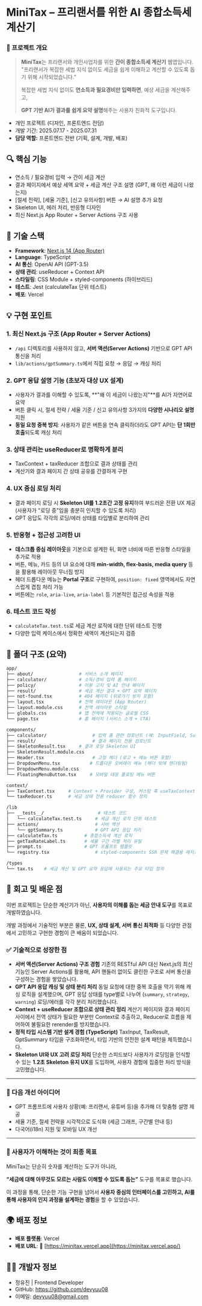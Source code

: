 # MiniTax – 프리랜서를 위한 AI 종합소득세 계산기

### **📌 프로젝트 개요**

> **MiniTax**는 프리랜서와 개인사업자를 위한 **간이 종합소득세 계산기** 웹앱입니다.
> "프리랜서가 복잡한 세법 지식 없이도 세금을 쉽게 이해하고 계산할 수 있도록 돕기 위해 시작되었습니다.”
>
> 복잡한 세법 지식 없이도 **연소득과 필요경비만 입력하면**, 예상 세금을 계산해주고,
>
> **GPT 기반 AI가 결과를 쉽게 요약 설명**해주는 사용자 친화적 도구입니다.

- 개인 프로젝트 (디자인, 프론트엔드 전담)
- 개발 기간: 2025.07.17 - 2025.07.31
- **담당 역할:** 프론트엔드 전반 (기획, 설계, 개발, 배포)

## **🔍 핵심 기능**

- 연소득 / 필요경비 입력 → 간이 세금 계산
- 결과 페이지에서 예상 세액 요약 + 세금 계산 구조 설명 (GPT, 왜 이런 세금이 나왔는지)
- [절세 전략], [세율 기준], [신고 유의사항] 버튼 → AI 설명 추가 요청
- Skeleton UI, 에러 처리, 반응형 디자인
- 최신 Next.js App Router + Server Actions 구조 사용

## **🧱 기술 스택**

- **Framework**: [Next.js 14 (App Router)](https://nextjs.org/docs/app)
- **Language**: TypeScript
- **AI 통신**: OpenAI API (GPT-3.5)
- **상태 관리**: useReducer + Context API
- **스타일링**: CSS Module + styled-components (하이브리드)
- **테스트**: Jest (calculateTax 단위 테스트)
- **배포**: Vercel

## **💡 구현 포인트**

### 1. 최신 Next.js 구조 (App Router + Server Actions)

- `/api` 디렉토리를 사용하지 않고, **서버 액션(Server Actions)** 기반으로 GPT API 통신을 처리
- `lib/actions/gptSummary.ts`에서 직접 요청 → 응답 → 캐싱 처리

### 2. GPT 응답 설명 기능 (초보자 대상 UX 설계)

- 사용자가 결과를 이해할 수 있도록, **"왜 이 세금이 나왔는지"**를 AI가 자연어로 요약
- 버튼 클릭 시, 절세 전략 / 세율 기준 / 신고 유의사항 3가지의 **다양한 시나리오 설명** 지원
- **동일 요청 중복 방지**: 사용자가 같은 버튼을 연속 클릭하더라도 GPT API는 **단 1회만 호출**되도록 캐싱 처리

### 3. 상태 관리는 useReducer로 명확하게 분리

- TaxContext + taxReducer 조합으로 결과 상태를 관리
- 계산기와 결과 페이지 간 상태 공유를 간결하게 구현

### 4. UX 중심 로딩 처리

- 결과 페이지 로딩 시 **Skeleton UI를 1.2초간 고정 유지**하여 부드러운 전환 UX 제공
  (사용자가 "로딩 중"임을 충분히 인지할 수 있도록 처리)
- GPT 응답도 각각의 로딩/에러 상태를 타입별로 분리하여 관리

### 5. 반응형 + 접근성 고려한 UI

- **데스크톱 중심 레이아웃**을 기본으로 설계한 뒤, 화면 너비에 따른 반응형 스타일을 추가로 적용
- 버튼, 메뉴, 카드 등의 UI 요소에 대해 **min-width, flex-basis, media query** 등을 활용해 레이아웃 무너짐 방지
- 헤더 드롭다운 메뉴는 **Portal 구조**로 구현하여, `position: fixed` 영역에서도 자연스럽게 겹침 처리 가능
- 버튼에는 `role`, `aria-live`, `aria-label` 등 기본적인 접근성 속성을 적용

### 6. 테스트 코드 작성

- `calculateTax.test.ts`로 세금 계산 로직에 대한 단위 테스트 진행
- 다양한 입력 케이스에서 정확한 세액이 계산되는지 검증

## **📂 폴더 구조 (요약)**

```bash
app/
├── about/                 # 서비스 소개 페이지
├── calculator/            # 소득/경비 입력 폼 페이지
├── policy/                # 이용 고지 및 AI 안내 페이지
├── result/                # 세금 계산 결과 + GPT 요약 페이지
├── not-found.tsx          # 404 페이지 (뒤로가기 방지 포함)
├── layout.tsx             # 전역 레이아웃 (App Router)
├── layout.module.css      # 전역 레이아웃 스타일
├── globals.css            # 앱 전체에 적용되는 글로벌 CSS
└── page.tsx               # 홈 페이지 (서비스 소개 + CTA)

components/
├── calculator/                 # 입력 폼 관련 컴포넌트 (예: InputField, SubmitButton 등)
├── result/                     # 결과 페이지 전용 컴포넌트
├── SkeletonResult.tsx     # 결과 로딩 Skeleton UI
├── SkeletonResult.module.css
├── Header.tsx                  # 고정 헤더 (로고 + 메뉴 버튼 포함)
├── DropdownMenu.tsx           # 드롭다운 오버레이 메뉴 (헤더 밖에 렌더링됨)
├── DropdownMenu.module.css
└── FloatingMenuButton.tsx     # 모바일 대응 플로팅 메뉴 버튼

context/
├── TaxContext.tsx     # Context + Provider 구성, 커스텀 훅 useTaxContext 제공
└── taxReducer.ts      # 세금 상태 전용 reducer 함수 정의

/lib
├── __tests__/                    # 테스트 코드
│   └── calculateTax.test.ts     # 세금 계산 로직 단위 테스트
├── actions/                     # 서버 액션
│   └── gptSummary.ts            # GPT API 응답 처리
├── calculateTax.ts          # 종합소득세 계산 로직
├── getTaxRateLabel.ts       # 세율 구간 라벨 처리 유틸
├── prompt.ts                # GPT 프롬프트 템플릿
└── registry.tsx                 # styled-components SSR 문제 해결용 레지스트리

/types
└── tax.ts    # 세금 계산 및 GPT 요약 응답에 사용되는 주요 타입 정의
```

## 🧠 회고 및 배운 점

이번 프로젝트는 단순한 계산기가 아닌, **사용자의 이해를 돕는 세금 안내 도구**를 목표로 개발하였습니다.

개발 과정에서 기술적인 부분은 물론, **UX, 상태 설계, 서버 통신 최적화** 등 다양한 관점에서 고민하고 구현한 경험이 큰 배움이 되었습니다.

### ✅ 기술적으로 성장한 점

- **서버 액션(Server Actions) 구조 경험**
  기존의 RESTful API 대신 Next.js의 최신 기능인 Server Actions를 활용해, API 핸들러 없이도 클린한 구조로 서버 통신을 구성하는 경험을 쌓았습니다.
- **GPT API 응답 캐싱 및 상태 분리 처리**
  동일 요청에 대한 중복 호출을 막기 위해 캐싱 로직을 설계했으며,
  GPT 응답 상태를 type별로 나누어 (`summary`, `strategy`, `warning`) 로딩/에러를 각각 분리 처리했습니다.
- **Context + useReducer 조합으로 상태 관리 정리**
  계산기 페이지와 결과 페이지 사이에서 전역 상태가 필요한 부분만 Context로 추출하고, Reducer로 흐름을 제어하여 불필요한 rerender를 방지했습니다.
- **정적 타입 시스템 기반 설계 경험 (TypeScript)**
  TaxInput, TaxResult, GptSummary 타입을 구조화하면서, 타입 기반의 안전한 설계 패턴을 체득했습니다.
- **Skeleton UI와 UX 고려 로딩 처리**
  단순한 스피드보다 사용자가 로딩임을 인식할 수 있는 **1.2초 Skeleton 유지 UX**를 도입하며, 사용자 경험에 집중한 처리 방식을 고민했습니다.

---

### 🧭 다음 개선 아이디어

- GPT 프롬프트에 사용자 상황(예: 프리랜서, 유튜버 등)을 추가해 더 맞춤형 설명 제공
- 세율 기준, 절세 전략을 시각적으로 도식화 (세금 그래프, 구간별 안내 등)
- 다국어(i18n) 지원 및 모바일 UX 개선

---

### 👀 사용자가 이해하는 것이 최종 목표

MiniTax는 단순히 숫자를 계산하는 도구가 아니라,

**“세금에 대해 아무것도 모르는 사람도 이해할 수 있도록 돕는”** 도구를 목표로 했습니다.

이 과정을 통해, 단순한 기능 구현을 넘어서 **사용자 중심의 인터페이스를 고민하고,
AI를 통해 사용자의 인지 과정을 설계하는 경험**을 할 수 있었습니다.

## **🌍 배포 정보**

- **배포 플랫폼**: Vercel
- **배포 URL**: 🔗 [https://minitax.vercel.app](https://minitax.vercel.app/)

## **🧑‍💻 개발자 정보**

- 정유진 | Frontend Developer
- GitHub: https://github.com/devyuu08
- 이메일: devyuu08@gmail.com
